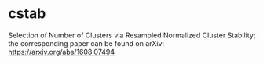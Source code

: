 
# cstab

Selection of Number of Clusters via Resampled Normalized Cluster Stability; the corresponding paper can be found on arXiv: https://arxiv.org/abs/1608.07494
